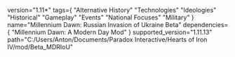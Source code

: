version="1.11*"
tags={
	"Alternative History"
	"Technologies"
	"Ideologies"
	"Historical"
	"Gameplay"
	"Events"
	"National Focuses"
	"Military"
}
name="Millennium Dawn: Russian Invasion of Ukraine Beta"
dependencies={
	"Millennium Dawn: A Modern Day Mod"
}
supported_version="1.11.13"
path="C:/Users/Anton/Documents/Paradox Interactive/Hearts of Iron IV/mod/Beta_MDRIoU"